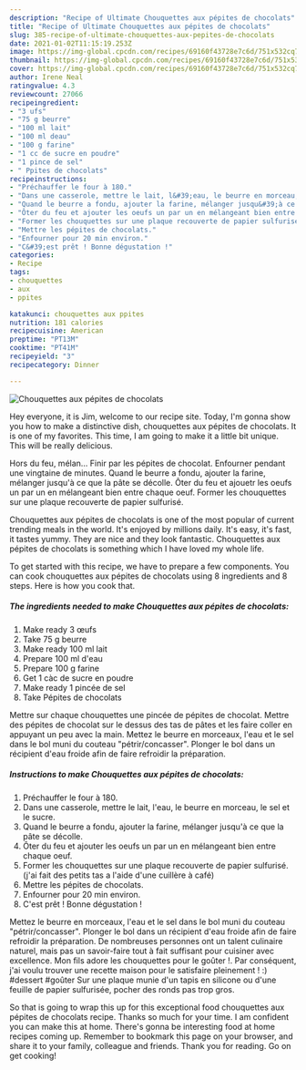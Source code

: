 ```yaml
---
description: "Recipe of Ultimate Chouquettes aux pépites de chocolats"
title: "Recipe of Ultimate Chouquettes aux pépites de chocolats"
slug: 385-recipe-of-ultimate-chouquettes-aux-pepites-de-chocolats
date: 2021-01-02T11:15:19.253Z
image: https://img-global.cpcdn.com/recipes/69160f43728e7c6d/751x532cq70/chouquettes-aux-pepites-de-chocolats-photo-principale-de-la-recette.jpg
thumbnail: https://img-global.cpcdn.com/recipes/69160f43728e7c6d/751x532cq70/chouquettes-aux-pepites-de-chocolats-photo-principale-de-la-recette.jpg
cover: https://img-global.cpcdn.com/recipes/69160f43728e7c6d/751x532cq70/chouquettes-aux-pepites-de-chocolats-photo-principale-de-la-recette.jpg
author: Irene Neal
ratingvalue: 4.3
reviewcount: 27066
recipeingredient:
- "3 ufs"
- "75 g beurre"
- "100 ml lait"
- "100 ml deau"
- "100 g farine"
- "1 cc de sucre en poudre"
- "1 pince de sel"
- " Ppites de chocolats"
recipeinstructions:
- "Préchauffer le four à 180."
- "Dans une casserole, mettre le lait, l&#39;eau, le beurre en morceau, le sel et le sucre."
- "Quand le beurre a fondu, ajouter la farine, mélanger jusqu&#39;à ce que la pâte se décolle."
- "Ôter du feu et ajouter les oeufs un par un en mélangeant bien entre chaque oeuf."
- "Former les chouquettes sur une plaque recouverte de papier sulfurisé. (j&#39;ai fait des petits tas a l&#39;aide d&#39;une cuillère à café)"
- "Mettre les pépites de chocolats."
- "Enfourner pour 20 min environ."
- "C&#39;est prêt ! Bonne dégustation !"
categories:
- Recipe
tags:
- chouquettes
- aux
- ppites

katakunci: chouquettes aux ppites 
nutrition: 181 calories
recipecuisine: American
preptime: "PT13M"
cooktime: "PT41M"
recipeyield: "3"
recipecategory: Dinner

---
```



![Chouquettes aux pépites de chocolats](https://img-global.cpcdn.com/recipes/69160f43728e7c6d/751x532cq70/chouquettes-aux-pepites-de-chocolats-photo-principale-de-la-recette.jpg)

Hey everyone, it is Jim, welcome to our recipe site. Today, I'm gonna show you how to make a distinctive dish, chouquettes aux pépites de chocolats. It is one of my favorites. This time, I am going to make it a little bit unique. This will be really delicious.

Hors du feu, mélan… Finir par les pépites de chocolat. Enfourner pendant une vingtaine de minutes. Quand le beurre a fondu, ajouter la farine, mélanger jusqu&#39;à ce que la pâte se décolle. Ôter du feu et ajouetr les oeufs un par un en mélangeant bien entre chaque oeuf. Former les chouquettes sur une plaque recouverte de papier sulfurisé.

Chouquettes aux pépites de chocolats is one of the most popular of current trending meals in the world. It's enjoyed by millions daily. It's easy, it's fast, it tastes yummy. They are nice and they look fantastic. Chouquettes aux pépites de chocolats is something which I have loved my whole life.


To get started with this recipe, we have to prepare a few components. You can cook chouquettes aux pépites de chocolats using 8 ingredients and 8 steps. Here is how you cook that.

<!--inarticleads1-->

##### The ingredients needed to make Chouquettes aux pépites de chocolats:

1. Make ready 3 œufs
1. Take 75 g beurre
1. Make ready 100 ml lait
1. Prepare 100 ml d&#39;eau
1. Prepare 100 g farine
1. Get 1 càc de sucre en poudre
1. Make ready 1 pincée de sel
1. Take  Pépites de chocolats


Mettre sur chaque chouquettes une pincée de pépites de chocolat. Mettre des pépites de chocolat sur le dessus des tas de pâtes et les faire coller en appuyant un peu avec la main. Mettez le beurre en morceaux, l&#39;eau et le sel dans le bol muni du couteau &#34;pétrir/concasser&#34;. Plonger le bol dans un récipient d&#39;eau froide afin de faire refroidir la préparation. 

<!--inarticleads2-->

##### Instructions to make Chouquettes aux pépites de chocolats:

1. Préchauffer le four à 180.
1. Dans une casserole, mettre le lait, l&#39;eau, le beurre en morceau, le sel et le sucre.
1. Quand le beurre a fondu, ajouter la farine, mélanger jusqu&#39;à ce que la pâte se décolle.
1. Ôter du feu et ajouter les oeufs un par un en mélangeant bien entre chaque oeuf.
1. Former les chouquettes sur une plaque recouverte de papier sulfurisé. (j&#39;ai fait des petits tas a l&#39;aide d&#39;une cuillère à café)
1. Mettre les pépites de chocolats.
1. Enfourner pour 20 min environ.
1. C&#39;est prêt ! Bonne dégustation !


Mettez le beurre en morceaux, l&#39;eau et le sel dans le bol muni du couteau &#34;pétrir/concasser&#34;. Plonger le bol dans un récipient d&#39;eau froide afin de faire refroidir la préparation. De nombreuses personnes ont un talent culinaire naturel, mais pas un savoir-faire tout à fait suffisant pour cuisiner avec excellence. Mon fils adore les chouquettes pour le goûter !. Par conséquent, j&#39;ai voulu trouver une recette maison pour le satisfaire pleinement ! :) #dessert #goûter Sur une plaque munie d&#39;un tapis en silicone ou d&#39;une feuille de papier sulfurisée, pocher des ronds pas trop gros. 

So that is going to wrap this up for this exceptional food chouquettes aux pépites de chocolats recipe. Thanks so much for your time. I am confident you can make this at home. There's gonna be interesting food at home recipes coming up. Remember to bookmark this page on your browser, and share it to your family, colleague and friends. Thank you for reading. Go on get cooking!
